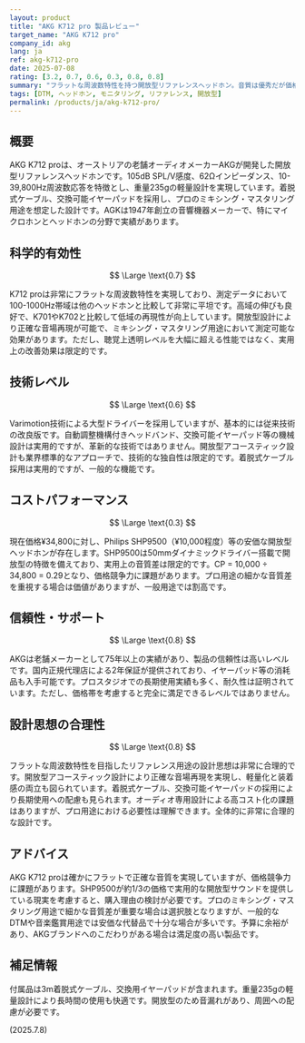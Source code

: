```yaml
---
layout: product
title: "AKG K712 pro 製品レビュー"
target_name: "AKG K712 pro"
company_id: akg
lang: ja
ref: akg-k712-pro
date: 2025-07-08
rating: [3.2, 0.7, 0.6, 0.3, 0.8, 0.8]
summary: "フラットな周波数特性を持つ開放型リファレンスヘッドホン。音質は優秀だが価格競争力に課題があり、安価な代替品が存在。"
tags: [DTM, ヘッドホン, モニタリング, リファレンス, 開放型]
permalink: /products/ja/akg-k712-pro/
---
```

## 概要

AKG K712 proは、オーストリアの老舗オーディオメーカーAKGが開発した開放型リファレンスヘッドホンです。105dB SPL/V感度、62Ωインピーダンス、10-39,800Hz周波数応答を特徴とし、重量235gの軽量設計を実現しています。着脱式ケーブル、交換可能イヤーパッドを採用し、プロのミキシング・マスタリング用途を想定した設計です。AGKは1947年創立の音響機器メーカーで、特にマイクロホンとヘッドホンの分野で実績があります。

## 科学的有効性

$$ \Large \text{0.7} $$

K712 proは非常にフラットな周波数特性を実現しており、測定データにおいて100-1000Hz帯域は他のヘッドホンと比較して非常に平坦です。高域の伸びも良好で、K701やK702と比較して低域の再現性が向上しています。開放型設計により正確な音場再現が可能で、ミキシング・マスタリング用途において測定可能な効果があります。ただし、聴覚上透明レベルを大幅に超える性能ではなく、実用上の改善効果は限定的です。

## 技術レベル

$$ \Large \text{0.6} $$

Varimotion技術による大型ドライバーを採用していますが、基本的には従来技術の改良版です。自動調整機構付きヘッドバンド、交換可能イヤーパッド等の機械設計は実用的ですが、革新的な技術ではありません。開放型アコースティック設計も業界標準的なアプローチで、技術的な独自性は限定的です。着脱式ケーブル採用は実用的ですが、一般的な機能です。

## コストパフォーマンス

$$ \Large \text{0.3} $$

現在価格¥34,800に対し、Philips SHP9500（¥10,000程度）等の安価な開放型ヘッドホンが存在します。SHP9500は50mmダイナミックドライバー搭載で開放型の特徴を備えており、実用上の音質差は限定的です。CP = 10,000 ÷ 34,800 = 0.29となり、価格競争力に課題があります。プロ用途の細かな音質差を重視する場合は価値がありますが、一般用途では割高です。

## 信頼性・サポート

$$ \Large \text{0.8} $$

AKGは老舗メーカーとして75年以上の実績があり、製品の信頼性は高いレベルです。国内正規代理店による2年保証が提供されており、イヤーパッド等の消耗品も入手可能です。プロスタジオでの長期使用実績も多く、耐久性は証明されています。ただし、価格帯を考慮すると完全に満足できるレベルではありません。

## 設計思想の合理性

$$ \Large \text{0.8} $$

フラットな周波数特性を目指したリファレンス用途の設計思想は非常に合理的です。開放型アコースティック設計により正確な音場再現を実現し、軽量化と装着感の両立も図られています。着脱式ケーブル、交換可能イヤーパッドの採用により長期使用への配慮も見られます。オーディオ専用設計による高コスト化の課題はありますが、プロ用途における必要性は理解できます。全体的に非常に合理的な設計です。

## アドバイス

AKG K712 proは確かにフラットで正確な音質を実現していますが、価格競争力に課題があります。SHP9500が約1/3の価格で実用的な開放型サウンドを提供している現実を考慮すると、購入理由の検討が必要です。プロのミキシング・マスタリング用途で細かな音質差が重要な場合は選択肢となりますが、一般的なDTMや音楽鑑賞用途では安価な代替品で十分な場合が多いです。予算に余裕があり、AKGブランドへのこだわりがある場合は満足度の高い製品です。

## 補足情報

付属品は3m着脱式ケーブル、交換用イヤーパッドが含まれます。重量235gの軽量設計により長時間の使用も快適です。開放型のため音漏れがあり、周囲への配慮が必要です。

(2025.7.8)